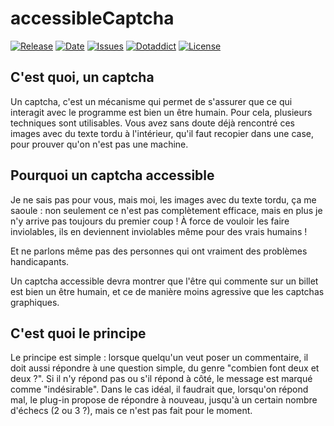# accessibleCaptcha

[![Release](https://img.shields.io/github/v/release/franck-paul/antiflood)](https://github.com/franck-paul/antiflood/releases)
[![Date](https://img.shields.io/github/release-date/franck-paul/antiflood)](https://github.com/franck-paul/antiflood/releases)
[![Issues](https://img.shields.io/github/issues/franck-paul/antiflood)](https://github.com/franck-paul/antiflood/issues)
[![Dotaddict](https://img.shields.io/badge/dotaddict-official-green.svg)](https://plugins.dotaddict.org/dc2/details/antiflood)
[![License](https://img.shields.io/github/license/franck-paul/antiflood)](https://github.com/franck-paul/antiflood/blob/master/LICENSE)

## C'est quoi, un captcha

Un captcha, c'est un mécanisme qui permet de s'assurer que ce qui interagit avec le programme est bien un être humain. Pour cela, plusieurs techniques sont utilisables. Vous avez sans doute déjà rencontré ces images avec du texte tordu à l'intérieur, qu'il faut recopier dans une case, pour prouver qu'on n'est pas une machine.

## Pourquoi un captcha accessible

Je ne sais pas pour vous, mais moi, les images avec du texte tordu, ça me saoule : non seulement ce n'est pas complètement efficace, mais en plus je n'y arrive pas toujours du premier coup ! À force de vouloir les faire inviolables, ils en deviennent inviolables même pour des vrais humains !

Et ne parlons même pas des personnes qui ont vraiment des problèmes handicapants.

Un captcha accessible devra montrer que l'être qui commente sur un billet est bien un être humain, et ce de manière moins agressive que les captchas graphiques.

## C'est quoi le principe

Le principe est simple : lorsque quelqu'un veut poser un commentaire, il doit aussi répondre à une question simple, du genre "combien font deux et deux ?". Si il n'y répond pas ou s'il répond à côté, le message est marqué comme "indésirable". Dans le cas idéal, il faudrait que, lorsqu'on répond mal, le plug-in propose de répondre à nouveau, jusqu'à un certain nombre d'échecs (2 ou 3 ?), mais ce n'est pas fait pour le moment.
